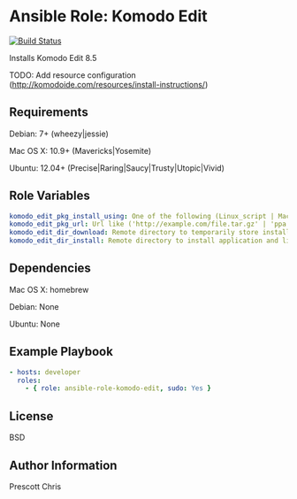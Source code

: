 Ansible Role: Komodo Edit
========
[![Build Status](https://travis-ci.org/cmprescott/ansible-role-komodo-edit.svg?branch=master)](https://travis-ci.org/cmprescott/ansible-role-komodo-edit)

Installs Komodo Edit 8.5

TODO: Add resource configuration (http://komodoide.com/resources/install-instructions/)

Requirements
------------

Debian: 7+ (wheezy|jessie)

Mac OS X: 10.9+ (Mavericks|Yosemite)

Ubuntu: 12.04+ (Precise|Raring|Saucy|Trusty|Utopic|Vivid)

Role Variables
--------------

```yaml
komodo_edit_pkg_install_using: One of the following (Linux_script | MacOSX_homebrew | Ubuntu_apt) 
komodo_edit_pkg_url: Url like ('http://example.com/file.tar.gz' | 'ppa:mystic-mirage/komodo-edit')
komodo_edit_dir_download: Remote directory to temporarily store installer
komodo_edit_dir_install: Remote directory to install application and lib to
```

Dependencies
------------

Mac OS X: homebrew

Debian: None

Ubuntu: None

Example Playbook
-------------------------

```yaml
- hosts: developer
  roles:
    - { role: ansible-role-komodo-edit, sudo: Yes }
```

License
-------

BSD

Author Information
------------------

Prescott Chris
